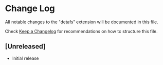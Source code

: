 # Change Log

All notable changes to the "detafs" extension will be documented in this file.

Check [Keep a Changelog](http://keepachangelog.com/) for recommendations on how to structure this file.

## [Unreleased]

- Initial release